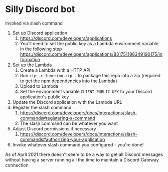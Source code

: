 # Silly Discord bot

Invoked via slash command

1. Set up Discord application
    1. https://discord.com/developers/applications
    1. You'll need to set the public key as a Lambda environment variable in the following step https://discord.com/developers/applications/831751188349190175/information
1. Set up the Lambda
    1. Create a Lambda with a HTTP API
    1. Run `zip -r function.zip .` to package this repo into a zip (required to get the npm dependencies into the Lambda)
    1. Upload to Lambda
    1. Set the environment variable `CLIENT_PUBLIC_KEY` to your Discord application's public key 
1. Update the Discord application with the Lambda URL
1. Register the slash command
    1. https://discord.com/developers/docs/interactions/slash-commands#registering-a-command
    1. The slash command can be whatever you want
1. Adjust Discord permissions if necessary
    1. https://discord.com/developers/docs/interactions/slash-commands#authorizing-your-application
1. Invoke whatever slash command you configured - you're done!

As of April 2021 there doesn't seem to be a way to get all Discord messages without having a server running all the time to maintain a Discord Gateway connection